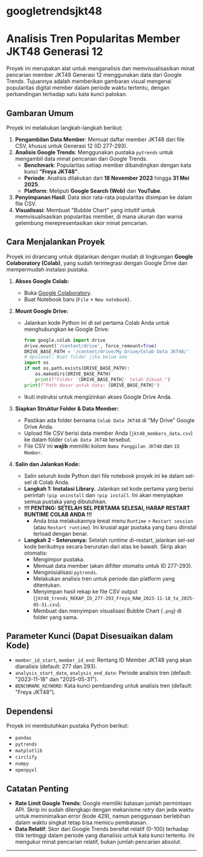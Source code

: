 # googletrendsjkt48
# Analisis Tren Popularitas Member JKT48 Generasi 12

Proyek ini merupakan alat untuk menganalisis dan memvisualisasikan minat pencarian member JKT48 Generasi 12 menggunakan data dari Google Trends. Tujuannya adalah memberikan gambaran visual mengenai popularitas digital member dalam periode waktu tertentu, dengan perbandingan terhadap satu kata kunci patokan.

## Gambaran Umum

Proyek ini melakukan langkah-langkah berikut:
1.  **Pengambilan Data Member**: Memuat daftar member JKT48 dari file CSV, khusus untuk Generasi 12 (ID 277-293).
2.  **Analisis Google Trends**: Menggunakan pustaka `pytrends` untuk mengambil data minat pencarian dari Google Trends.
    * **Benchmark**: Popularitas setiap member dibandingkan dengan kata kunci **"Freya JKT48"**.
    * **Periode**: Analisis dilakukan dari **18 November 2023** hingga **31 Mei 2025**.
    * **Platform**: Meliputi **Google Search (Web)** dan **YouTube**.
3.  **Penyimpanan Hasil**: Data skor rata-rata popularitas disimpan ke dalam file CSV.
4.  **Visualisasi**: Membuat "Bubble Chart" yang intuitif untuk memvisualisasikan popularitas member, di mana ukuran dan warna gelembung merepresentasikan skor minat pencarian.

## Cara Menjalankan Proyek

Proyek ini dirancang untuk dijalankan dengan mudah di lingkungan **Google Colaboratory (Colab)**, yang sudah terintegrasi dengan Google Drive dan mempermudah instalasi pustaka.

1.  **Akses Google Colab:**
    * Buka [Google Colaboratory](https://colab.research.google.com/).
    * Buat Notebook baru (`File` > `New notebook`).

2.  **Mount Google Drive:**
    * Jalankan kode Python ini di sel pertama Colab Anda untuk menghubungkan ke Google Drive:
        ```python
        from google.colab import drive
        drive.mount('/content/drive', force_remount=True)
        DRIVE_BASE_PATH = '/content/drive/My Drive/Colab Data JKT48/'
        # Opsional: Buat folder jika belum ada
        import os
        if not os.path.exists(DRIVE_BASE_PATH):
            os.makedirs(DRIVE_BASE_PATH)
            print(f"Folder '{DRIVE_BASE_PATH}' telah dibuat.")
        print(f"Path dasar untuk data: {DRIVE_BASE_PATH}")
        ```
    * Ikuti instruksi untuk mengizinkan akses Google Drive Anda.

3.  **Siapkan Struktur Folder & Data Member:**
    * Pastikan ada folder bernama `Colab Data JKT48` di "My Drive" Google Drive Anda.
    * Upload file CSV berisi data member Anda (`jkt48_members_data.csv`) ke dalam folder `Colab Data JKT48` tersebut.
    * File CSV ini **wajib** memiliki kolom `Nama Panggilan JKT48` dan `ID Member`.

4.  **Salin dan Jalankan Kode:**
    * Salin seluruh kode Python dari file notebook proyek ini ke dalam sel-sel di Colab Anda.
    * **Langkah 1: Instalasi Library.** Jalankan sel kode pertama yang berisi perintah `!pip uninstall` dan `!pip install`. Ini akan menyiapkan semua pustaka yang dibutuhkan.
    * **!!! PENTING: SETELAH SEL PERTAMA SELESAI, HARAP RESTART RUNTIME COLAB ANDA !!!**
        * Anda bisa melakukannya lewat menu `Runtime` > `Restart session` (atau `Restart runtime`). Ini krusial agar pustaka yang baru diinstal terload dengan benar.
    * **Langkah 2 - Seterusnya:** Setelah *runtime* di-restart, jalankan sel-sel kode berikutnya secara berurutan dari atas ke bawah. Skrip akan otomatis:
        * Mengimpor pustaka.
        * Memuat data member (akan difilter otomatis untuk ID 277-293).
        * Menginisialisasi `pytrends`.
        * Melakukan analisis tren untuk periode dan platform yang ditentukan.
        * Menyimpan hasil rekap ke file CSV output (`jkt48_trends_REKAP_ID_277-293_Freya_RAW_2023-11-18_to_2025-05-31.csv`).
        * Membuat dan menyimpan visualisasi Bubble Chart (`.png`) di folder yang sama.

## Parameter Kunci (Dapat Disesuaikan dalam Kode)

* `member_id_start`, `member_id_end`: Rentang ID Member JKT48 yang akan dianalisis (default: 277 dan 293).
* `analysis_start_date`, `analysis_end_date`: Periode analisis tren (default: "2023-11-18" dan "2025-05-31").
* `BENCHMARK_KEYWORD`: Kata kunci pembanding untuk analisis tren (default: "Freya JKT48").

## Dependensi

Proyek ini membutuhkan pustaka Python berikut:

* `pandas`
* `pytrends`
* `matplotlib`
* `circlify`
* `numpy`
* `openpyxl`

## Catatan Penting

* **Rate Limit Google Trends**: Google memiliki batasan jumlah permintaan API. Skrip ini sudah dilengkapi dengan mekanisme *retry* dan jeda waktu untuk meminimalkan error (kode 429), namun penggunaan berlebihan dalam waktu singkat tetap bisa memicu pembatasan.
* **Data Relatif**: Skor dari Google Trends bersifat relatif (0-100) terhadap titik tertinggi dalam periode yang dianalisis untuk kata kunci tertentu. Ini mengukur minat pencarian relatif, bukan jumlah pencarian absolut.

---
